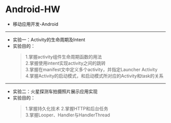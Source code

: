 # Android-HW
*    移动应用开发-Android
  ---
*    实验一：Activity的生命周期及Intent
*    实验目的：
     >1.掌握activity组件生命周期函数的用法  
     >2.掌握使用intent实现activity之间的跳转  
     >3.掌握在manifest文中定义多个activity，并指定Launcher Activity  
     >4.掌握Activity的启动模式，和启动模式所对应的Activity和task的关系

  ---
*    实验二：火星探测车拍摄照片展示应用实现
*    实验目的：
     >1.掌握持久化技术
     >2.掌握HTTP和后台任务  
     >3.掌握Looper、Handler与HandlerThread   
     
  

